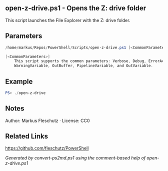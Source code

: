 ## open-z-drive.ps1 - Opens the Z: drive folder

This script launches the File Explorer with the Z: drive folder.

## Parameters
```powershell
/home/markus/Repos/PowerShell/Scripts/open-z-drive.ps1 [<CommonParameters>]

[<CommonParameters>]
    This script supports the common parameters: Verbose, Debug, ErrorAction, ErrorVariable, WarningAction, 
    WarningVariable, OutBuffer, PipelineVariable, and OutVariable.
```

## Example
```powershell
PS> ./open-z-drive

```

## Notes
Author: Markus Fleschutz · License: CC0

## Related Links
https://github.com/fleschutz/PowerShell

*Generated by convert-ps2md.ps1 using the comment-based help of open-z-drive.ps1*
